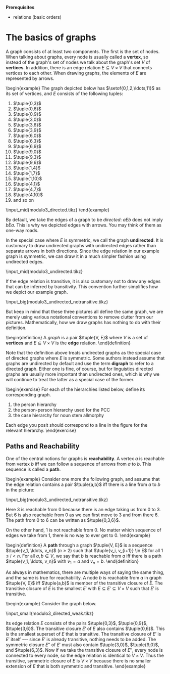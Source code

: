 **Prerequisites**

- relations (basic orders)

# The basics of graphs

A graph consists of at least two components. 
The first is the set of nodes.
When talking about graphs, every node is usually called a **vertex**, so instead of the graph's set of nodes we talk about the graph's set $V$ of **vertices**.
In addition, there is an edge relation $E \subseteq V \times V$ that connects vertices to each other.
When drawing graphs, the elements of $E$ are represented by arrows.

\begin{example}
The graph depicted below has $\setof{0,1,2,\ldots,11}$ as its set of vertices, and $E$ consists of the following tuples:

<ol>
<li>$\tuple{0,3}$</li>
<li>$\tuple{0,6}$</li>
<li>$\tuple{0,9}$</li>
<li>$\tuple{3,0}$</li>
<li>$\tuple{3,6}$</li>
<li>$\tuple{3,9}$</li>
<li>$\tuple{6,0}$</li>
<li>$\tuple{6,3}$</li>
<li>$\tuple{6,9}$</li>
<li>$\tuple{9,0}$</li>
<li>$\tuple{9,3}$</li>
<li>$\tuple{9,6}$</li>
<li>$\tuple{1,4}$</li>
<li>$\tuple{1,7}$</li>
<li>$\tuple{1,10}$</li>
<li>$\tuple{4,1}$</li>
<li>$\tuple{4,7}$</li>
<li>$\tuple{4,10}$</li>
<li>and so on</li>
</ol>

\input_mid{modulo3_directed.tikz}
\end{example}


By default, we take the edges of a graph to be *directed*: $a E b$ does not imply $b E a$.
This is why we depicted edges with arrows.
You may think of them as one-way roads.

In the special case where $E$ is symmetric, we call the graph **undirected**.
It is customary to draw undirected graphs with undirected edges rather than separate arrows in both directions.
Since the edge relation in our example graph is symmetric, we can draw it in a much simpler fashion using undirected edges.

\input_mid{modulo3_undirected.tikz}

If the edge relation is transitive, it is also customary not to draw any edges that can be inferred by transitivity.
This convention further simplifies how we depict our example graph.

\input_big{modulo3_undirected_notransitive.tikz}

But keep in mind that these three pictures all define the same graph, we are merely using various notational conventions to remove clutter from our pictures.
Mathematically, how we draw graphs has nothing to do with their definition.

\begin{definition}
A *graph* is a pair $\tuple{V, E}$ where $V$ is a set of **vertices** and $E \subseteq V \times V$ is the **edge** relation.
\end{definition}

Note that the definition above treats undirected graphs as the special case of directed graphs where $E$ is symmetric.
Some authors instead assume that graphs are undirected by default and use the term **digraph** to refer to a directed graph.
Either one is fine, of course, but for linguistics directed graphs are usually more important than undirected ones, which is why we will continue to treat the latter as a special case of the former.


\begin{exercise}
For each of the hierarchies listed below, define its corresponding graph.

<ol>
<li>the person hierarchy</li>
<li>the person-person hierarchy used for the PCC</li>
<li>the case hierarchy for noun stem allmorphy</li>
</ol>

Each edge you posit should correspond to a line in the figure for the relevant hierarchy.
\end{exercise}


## Paths and Reachability

One of the central notions for graphs is **reachability**.
A vertex $a$ is reachable from vertex $b$ iff we can follow a sequence of arrows from $a$ to $b$.
This sequence is called a **path**.

\begin{example}
Consider one more the following graph, and assume that the edge relation contains a pair $\tuple{a,b}$ iff there is a line from $a$ to $b$ in the picture:

\input_big{modulo3_undirected_notransitive.tikz}

Here $3$ is reachable from $0$ because there is an edge taking us from $0$ to $3$.
But $6$ is also reachable from $0$ as we can first move to $3$ and from there $6$.
The path from $0$ to $6$ can be written as $\tuple{0,3,6}$.

On the other hand, $1$ is not reachable from $0$.
No matter which sequence of edges we take from $1$, there is no way to ever get to $0$.
\end{example}

\begin{definition}
A **path** through a graph $\tuple{V, E}$ is a sequence $\tuple{v_1, \ldots, v_n}$ ($n \geq 2$) such that $\tuple{v_i, v_{i+1}} \in E$ for all $1 \leq i < n$.
For all $a, b \in V$, we say that $b$ is reachable from $a$ iff there is a path $\tuple{v_1, \ldots, v_n}$ with $v_1 = a$ and $v_n = b$.
\end{definition}

As always in mathematics, there are multiple ways of saying the same thing, and the same is true for reachability.
A node $b$ is reachable from $a$ in graph $\tuple{V, E}$ iff $\tuple{a,b}$ is member of the transitive closure of $E$.
The transitive closure of $E$ is the smallest $E'$ with $E \subseteq E' \subseteq V \times V$ such that $E'$ is transitive.

\begin{example}
Consider the graph below.

\input_small{modulo3_directed_weak.tikz}

Its edge relation $E$ consists of the pairs $\tuple{0,3}$, $\tuple{0,9}$, $\tuple{3,6}$.
The transitive closure $E'$ of $E$ also contains $\tuple{0,6}$.
This is the smallest superset of $E$ that is transitive.
The transitive closure of $E'$ is $E'$ itself --- since $E'$ is already transitive, nothing needs to be added.
The symmetric closure $E''$ of $E'$ must also contain $\tuple{3,0}$, $\tuple{9,0}$, and $\tuple{6,3}$.
Now if we take the transitive closure of $E''$, every node is connected to every node, so the edge relation is identical to $V \times V$.
Thus the transitive, symmetric closure of $E$ is $V \times V$ because there is no smaller extension of $E$ that is both symmetric and transitive.
\end{example}
